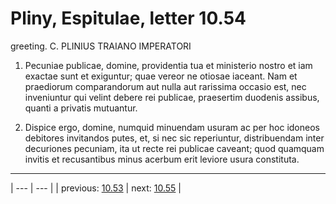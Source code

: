# Pliny, Espitulae, letter 10.54

greeting. C. PLINIUS TRAIANO IMPERATORI



1. Pecuniae publicae, domine, providentia tua et ministerio nostro et iam exactae sunt et exiguntur; quae vereor ne otiosae iaceant. Nam et praediorum comparandorum aut nulla aut rarissima occasio est, nec inveniuntur qui velint debere rei publicae, praesertim duodenis assibus, quanti a privatis mutuantur.



2. Dispice ergo, domine, numquid minuendam usuram ac per hoc idoneos debitores invitandos putes, et, si nec sic reperiuntur, distribuendam inter decuriones pecuniam, ita ut recte rei publicae caveant; quod quamquam invitis et recusantibus minus acerbum erit leviore usura constituta.



---

| --- | --- |
| previous: [10.53](../10.53/) | next: [10.55](../10.55/) |